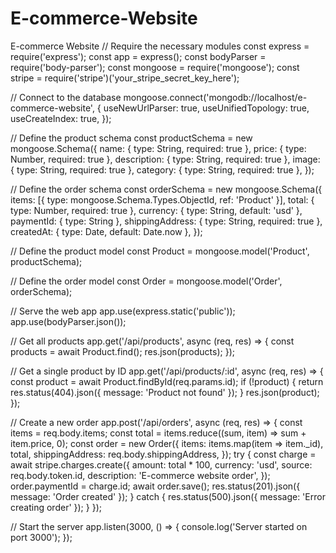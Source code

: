 # E-commerce-Website
E-commerce Website
// Require the necessary modules
const express = require('express');
const app = express();
const bodyParser = require('body-parser');
const mongoose = require('mongoose');
const stripe = require('stripe')('your_stripe_secret_key_here');

// Connect to the database
mongoose.connect('mongodb://localhost/e-commerce-website', {
  useNewUrlParser: true,
  useUnifiedTopology: true,
  useCreateIndex: true,
});

// Define the product schema
const productSchema = new mongoose.Schema({
  name: { type: String, required: true },
  price: { type: Number, required: true },
  description: { type: String, required: true },
  image: { type: String, required: true },
  category: { type: String, required: true },
});

// Define the order schema
const orderSchema = new mongoose.Schema({
  items: [{ type: mongoose.Schema.Types.ObjectId, ref: 'Product' }],
  total: { type: Number, required: true },
  currency: { type: String, default: 'usd' },
  paymentId: { type: String },
  shippingAddress: { type: String, required: true },
  createdAt: { type: Date, default: Date.now },
});

// Define the product model
const Product = mongoose.model('Product', productSchema);

// Define the order model
const Order = mongoose.model('Order', orderSchema);

// Serve the web app
app.use(express.static('public'));
app.use(bodyParser.json());

// Get all products
app.get('/api/products', async (req, res) => {
  const products = await Product.find();
  res.json(products);
});

// Get a single product by ID
app.get('/api/products/:id', async (req, res) => {
  const product = await Product.findById(req.params.id);
  if (!product) {
    return res.status(404).json({ message: 'Product not found' });
  }
  res.json(product);
});

// Create a new order
app.post('/api/orders', async (req, res) => {
  const items = req.body.items;
  const total = items.reduce((sum, item) => sum + item.price, 0);
  const order = new Order({
    items: items.map(item => item._id),
    total,
    shippingAddress: req.body.shippingAddress,
  });
  try {
    const charge = await stripe.charges.create({
      amount: total * 100,
      currency: 'usd',
      source: req.body.token.id,
      description: 'E-commerce website order',
    });
    order.paymentId = charge.id;
    await order.save();
    res.status(201).json({ message: 'Order created' });
  } catch {
    res.status(500).json({ message: 'Error creating order' });
  }
});

// Start the server
app.listen(3000, () => {
  console.log('Server started on port 3000');
});
